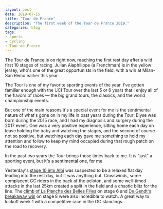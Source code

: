 ```yaml
---
layout: post
date: 2019-07-15
title: "Tour de France"
description: "The first week of the Tour de France 2019."
categories: blog
tags:
- sports
- cycling
- Tour de France
---
```


The Tour de France is on right now, reaching the first rest day after a wild first 10 stages of racing. Julian Alaphilippe (a Frenchman) is in the yellow jersey, who's one of the great opportunists in the field, with a win at Milan-San Remo earlier this year.

The Tour is one of my favorite sporting events of the year. I've gotten familiar enough with the UCI Tour over the last 5 or 6 years that I enjoy all of the flavors of races — the big grand tours, the classics, and the world championship events.

But one of the main reasons it's a special event for me is the sentimental nature of what's gone on in my life in past years during the Tour: Elyse was born during the 2015 race, and I had my diagnosis and surgery during the 2017 event. One was a very positive experience, sitting home each day on leave holding the baby and watching the stages, and the second of course not so positive, but watching each day gave me something to hold my attention and follow to keep my mind occupied during that rough patch on the road to recovery.

In the past two years the Tour brings those times back to me. It *is* "just" a sporting event, but it's a sentimental one, for me.

Yesterday's [stage 10 into Albi](https://www.youtube.com/watch?v=sw_1_peN_dI "TdF 2019 Stage 10") was suspected to be a relaxed flat day leading into the rest day, but it was anything but. Crosswinds, some complacent GC riders in the back of the peloton, and some well-timed attacks in the last 25km created a split in the field and a chaotic blitz for the line. The [climb of La Planche des Belles Filles](https://www.youtube.com/watch?v=nTZwKYdly6U "TdF 2019 Stage 8") on stage 6 and [De Gendt's breakaway win](https://www.youtube.com/watch?v=QlmoXOhkTSY "TdF 2019 Stage 8") on stage 8 were also incredible to watch. A great way to kickoff week 1 with a competitive race in the GC standings.
